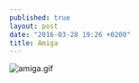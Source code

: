 ```yaml
---
published: true
layout: post
date: "2016-03-28 19:26 +0200"
title: Amiga
---
```


![amiga.gif]({{site.baseurl}}/media/amiga.gif)

